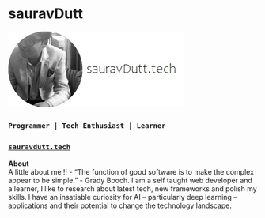 # sauravDutt 
[![](resume.jpg)](https://www.sauravdutt.in/)
### `Programmer | Tech Enthusiast | Learner`
### [`sauravdutt.tech`](https://www.sauravdutt.tech/) 

<b>About</b><br />
A little about me !! - 
“The function of good software is to make the complex appear to be simple.” - Grady Booch. I am a self taught web developer and a learner, I like to research about latest tech, new frameworks and polish my skills. I have an insatiable curiosity for AI – particularly deep learning – applications and their potential to change the technology landscape.



